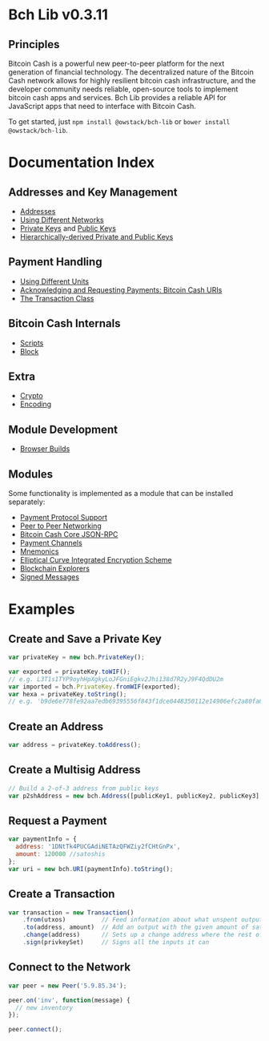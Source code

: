 # Bch Lib v0.3.11

## Principles

Bitcoin Cash is a powerful new peer-to-peer platform for the next generation of financial technology. The decentralized nature of the Bitcoin Cash network allows for highly resilient bitcoin cash infrastructure, and the developer community needs reliable, open-source tools to implement bitcoin cash apps and services. Bch Lib provides a reliable API for JavaScript apps that need to interface with Bitcoin Cash.

To get started, just `npm install @owstack/bch-lib` or `bower install @owstack/bch-lib`.

# Documentation Index

## Addresses and Key Management

* [Addresses](address.md)
* [Using Different Networks](networks.md)
* [Private Keys](privatekey.md) and [Public Keys](publickey.md)
* [Hierarchically-derived Private and Public Keys](hierarchical.md)

## Payment Handling
* [Using Different Units](unit.md)
* [Acknowledging and Requesting Payments: Bitcoin Cash URIs](uri.md)
* [The Transaction Class](transaction.md)

## Bitcoin Cash Internals
* [Scripts](script.md)
* [Block](block.md)

## Extra
* [Crypto](crypto.md)
* [Encoding](encoding.md)

## Module Development
* [Browser Builds](browser.md)

## Modules

Some functionality is implemented as a module that can be installed separately:

* [Payment Protocol Support](https://github.com/owstack/bch-payment-protocol)
* [Peer to Peer Networking](https://github.com/owstack/bch-p2p)
* [Bitcoin Cash Core JSON-RPC](https://github.com/owstack/bitcoind-rpc)
* [Payment Channels](https://github.com/owstack/bch-channel)
* [Mnemonics](https://github.com/owstack/bch-mnemonic)
* [Elliptical Curve Integrated Encryption Scheme](https://github.com/owstack/bch-ecies)
* [Blockchain Explorers](https://github.com/owstack/bch-explorers)
* [Signed Messages](https://github.com/owstack/bch-message)

# Examples

## Create and Save a Private Key

```javascript
var privateKey = new bch.PrivateKey();

var exported = privateKey.toWIF();
// e.g. L3T1s1TYP9oyhHpXgkyLoJFGniEgkv2Jhi138d7R2yJ9F4QdDU2m
var imported = bch.PrivateKey.fromWIF(exported);
var hexa = privateKey.toString();
// e.g. 'b9de6e778fe92aa7edb69395556f843f1dce0448350112e14906efc2a80fa61a'
```

## Create an Address

```javascript
var address = privateKey.toAddress();
```

## Create a Multisig Address

```javascript
// Build a 2-of-3 address from public keys
var p2shAddress = new bch.Address([publicKey1, publicKey2, publicKey3], 2);
```

## Request a Payment

```javascript
var paymentInfo = {
  address: '1DNtTk4PUCGAdiNETAzQFWZiy2fCHtGnPx',
  amount: 120000 //satoshis
};
var uri = new bch.URI(paymentInfo).toString();
```

## Create a Transaction

```javascript
var transaction = new Transaction()
    .from(utxos)          // Feed information about what unspent outputs one can use
    .to(address, amount)  // Add an output with the given amount of satoshis
    .change(address)      // Sets up a change address where the rest of the funds will go
    .sign(privkeySet)     // Signs all the inputs it can
```

## Connect to the Network

```javascript
var peer = new Peer('5.9.85.34');

peer.on('inv', function(message) {
  // new inventory
});

peer.connect();
```
